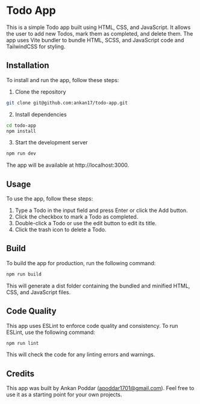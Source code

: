 # Todo App

This is a simple Todo app built using HTML, CSS, and JavaScript. It allows the user to add new Todos, mark them as completed, and delete them. The app uses Vite bundler to bundle HTML, SCSS, and JavaScript code and TailwindCSS for styling.

## Installation

To install and run the app, follow these steps:

1. Clone the repository
```bash
git clone git@github.com:ankan17/todo-app.git
```

2. Install dependencies
```bash
cd todo-app
npm install
```

3. Start the development server
```bash
npm run dev
```

The app will be available at http://localhost:3000.

## Usage

To use the app, follow these steps:

1. Type a Todo in the input field and press Enter or click the Add button.
2. Click the checkbox to mark a Todo as completed.
3. Double-click a Todo or use the edit button to edit its title.
4. Click the trash icon to delete a Todo.

## Build

To build the app for production, run the following command:
```bash
npm run build
```

This will generate a dist folder containing the bundled and minified HTML, CSS, and JavaScript files.

## Code Quality

This app uses ESLint to enforce code quality and consistency. To run ESLint, use the following command:
```bash
npm run lint
```

This will check the code for any linting errors and warnings.

## Credits
This app was built by Ankan Poddar (apoddar1701@gmail.com). Feel free to use it as a starting point for your own projects.